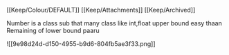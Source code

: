 [[Keep/Colour/DEFAULT]] [[Keep/Attachments]] [[Keep/Archived]] 

Number is a class sub that many class like int,float upper bound easy thaan 
Remaining of lower bound paaru






![[9e98d24d-d150-4955-b9d6-804fb5ae3f33.png]]